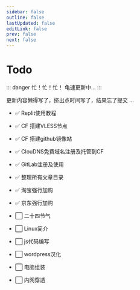 ```yaml
---
sidebar: false
outline: false
lastUpdated: false
editLink: false
prev: false
next: false
---
```


# Todo

::: danger 忙！忙！忙！
龟速更新中...
:::

更新内容懒得写了，挤出点时间写了，结果忘了提交 ...

* ✅ Replit使用教程

* ✅ CF 搭建VLESS节点

* ✅ CF 搭建github镜像站

* ✅ ClouDNS免费域名注册及托管到CF

* ✅ GitLab注册及使用

* ✅  整理所有文章目录

* ✅ 淘宝强行加购

* ✅ 京东强行加购

* ⬜ 二十四节气

* ⬜ Linux简介

* ⬜ js代码编写

* ⬜ wordpress汉化

* ⬜ 电脑组装

* ⬜ 内网穿透





